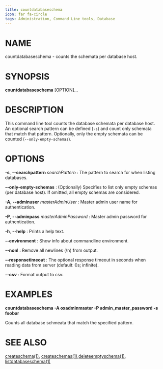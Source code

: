 ```yaml
---
title: countdatabaseschema
icon: far fa-circle
tags: Administration, Command Line tools, Database
---
```


# NAME

countdatabaseschema - counts the schemata per database host.

# SYNOPSIS

**countdatabaseschema** [OPTION]...

# DESCRIPTION

This command line tool counts the database schemata per database host. An optional search pattern can be defined (`-s`) and count only schemata that match that pattern. Optionally, only the empty schemata can be counted (`--only-empty-schemas`).

# OPTIONS

**-s**, **--searchpattern** *searchPattern*
: The pattern to search for when listing databases.

**--only-empty-schemas**
: (Optionally) Specifies to list only empty schemas (per database host). If omitted, all empty schemas are considered.

**-A**, **--adminuser** *masterAdminUser*
: Master admin user name for authentication.

**-P**, **--adminpass** *masterAdminPassword*
: Master admin password for authentication.

**-h**, **--help**
: Prints a help text.

**--environment**
: Show info about commandline environment.

**--nonl**
: Remove all newlines (\\n) from output.

**--responsetimeout**
: The optional response timeout in seconds when reading data from server (default: 0s; infinite).

**--csv**
: Format output to csv.

# EXAMPLES

**countdatabaseschema -A oxadminmaster -P admin_master_password -s foobar**

Counts all database schmeata that match the specified pattern.

# SEE ALSO

[createschema(1)](createschema), [createschemas(1)](createschemas),[deleteemptyschema(1)](deleteemptyschema), [listdatabaseschema(1)](listdatabaseschema)

